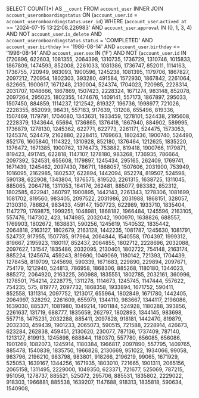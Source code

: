 SELECT COUNT(*) AS `__count` FROM `account_user` INNER JOIN `account_useronboardingstatus` ON (`account_user`.`id` = `account_useronboardingstatus`.`user_id`) WHERE (`account_user`.`actived_at` >= '2024-07-15 13:22:08.226983' AND `account_user`.`approval` IN (0, 1, 3, 4) AND NOT `account_user`.`is_delete` AND `account_useronboardingstatus`.`status` = 'COMPLETED' AND `account_user`.`birthday` >= '1986-08-14' AND `account_user`.`birthday` <= '1996-08-14' AND `account_user`.`sex` IN ('F') AND NOT (`account_user`.`id` IN (720896, 622603, 1081355, 2064398, 1310735, 1736729, 1310746, 1015833, 1867809, 1474593, 852008, 2261033, 1081386, 1736747, 852011, 1114163, 1736755, 720949, 983093, 1900596, 1245238, 1081395, 1179706, 1867827, 2097212, 720954, 1802303, 393280, 491584, 1572930, 1867842, 2261064, 622665, 1900617, 1671248, 2130004, 524374, 1704023, 720985, 2228314, 2031707, 1048666, 1867869, 1507423, 2228324, 1671274, 983148, 852078, 2097264, 295025, 1802355, 1474676, 1409141, 557173, 1867897, 295033, 1507450, 884859, 1114237, 1212542, 819327, 196736, 1998977, 721026, 2228355, 852099, 98431, 557183, 917639, 131208, 655496, 819336, 1507469, 1179791, 1704080, 1343631, 1933459, 1278101, 524438, 2195608, 2228379, 1343644, 65694, 1736865, 1376418, 1867940, 884902, 589995, 1736879, 1278130, 1245362, 622771, 622773, 2261171, 524475, 1573053, 1245374, 524479, 2162880, 2228415, 1769663, 1802436, 1900740, 524490, 852176, 1605840, 1114322, 1310928, 852180, 1376464, 1212625, 1835220, 1376472, 1671385, 1900762, 1376473, 753882, 819418, 1900766, 1179871, 819423, 491745, 622818, 1147107, 1278180, 983268, 1736935, 786664, 2097392, 524531, 655608, 1179897, 1245434, 295165, 262409, 1769741, 1671439, 1245462, 2097430, 786711, 1868057, 1507606, 2031900, 753949, 1016095, 2162985, 1802537, 622894, 1442094, 852274, 819507, 524598, 590138, 622908, 1343804, 1376575, 819520, 2261315, 1638725, 1311045, 885065, 2064716, 1311053, 164176, 262481, 885077, 983382, 852312, 1802585, 622941, 360797, 1900895, 1442143, 2261343, 1278306, 1081699, 1081702, 819560, 983405, 2097522, 2031986, 2031988, 1868151, 328057, 2130310, 786824, 983433, 459147, 1507723, 622989, 1933710, 1835404, 1147279, 1769875, 1999251, 1048981, 1868182, 1966484, 1245596, 2163105, 557476, 1147302, 423, 1474985, 2032042, 1900970, 1638826, 688557, 1769903, 1802672, 1638831, 590256, 1245619, 1540532, 1835442, 2064818, 2163127, 1802679, 2163128, 1442235, 1081787, 1245630, 1081791, 524737, 917955, 1507785, 917964, 2064844, 1540558, 1704397, 1999312, 819667, 2195923, 1180117, 852437, 2064855, 1802712, 2228696, 2032088, 2097627, 131547, 1835486, 2032095, 2130401, 1802722, 754148, 2163174, 885224, 1245674, 459243, 819690, 1049069, 1180142, 721393, 1704439, 1278458, 819709, 1245698, 590339, 1671683, 229890, 229894, 2097671, 754179, 1212940, 524813, 786958, 1868306, 885268, 1180180, 1344023, 885272, 2064920, 2163225, 360988, 1835551, 1802785, 2032161, 360996, 1278501, 754214, 2228775, 1311278, 1114673, 1245745, 1147444, 557622, 754235, 575, 819777, 2097732, 1868358, 1933894, 1671752, 590411, 852558, 1311314, 2097752, 1213017, 655964, 1802849, 1671780, 1442405, 2064997, 328292, 2261609, 655979, 1344110, 983667, 1344117, 2196086, 1639030, 885371, 1081980, 1049214, 1901184, 524928, 1180288, 393856, 2261637, 131719, 688777, 1835659, 262797, 1802893, 1344145, 983698, 557718, 1475231, 2032288, 885411, 2097828, 918181, 1442470, 819879, 2032303, 459439, 1901233, 2065073, 590515, 721588, 2228914, 426673, 623284, 262838, 459451, 2130620, 230077, 787136, 1737409, 787140, 1213127, 819913, 1245898, 688844, 1180370, 557780, 656085, 656086, 1901269, 1082073, 1245914, 1180384, 1966817, 2097890, 557795, 1409765, 885478, 1540839, 1835750, 1966826, 2130669, 951022, 1934066, 99058, 983796, 2196210, 983798, 983801, 918266, 2196219, 99065, 1671929, 525053, 1639167, 1344256, 1671935, 1803010, 721665, 1901311, 2065156, 2065158, 1311495, 2229000, 1049350, 623371, 721677, 525069, 787215, 951056, 1278737, 885521, 525072, 295706, 885531, 1835802, 2229022, 918303, 1966881, 885538, 1639207, 1147688, 918313, 1835818, 590634, 1540908,